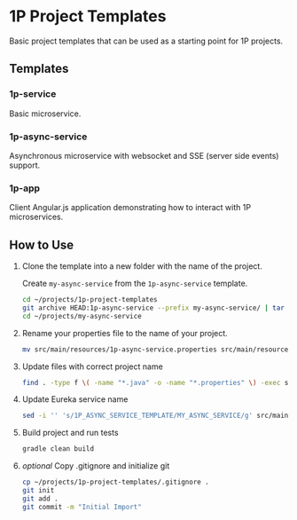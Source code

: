 1P Project Templates
============================
Basic project templates that can be used as a starting point
for 1P projects.

Templates
----------

### 1p-service

Basic microservice.

### 1p-async-service

Asynchronous microservice with websocket and SSE (server side events) support.

### 1p-app

Client Angular.js application demonstrating how to interact with 1P microservices.

How to Use
----------

1. Clone the template into a new folder with the name of the project.

    Create `my-async-service` from the `1p-async-service` template.

    ```bash
    cd ~/projects/1p-project-templates
    git archive HEAD:1p-async-service --prefix my-async-service/ | tar -x -C ~/projects/
    cd ~/projects/my-async-service
    ```

2. Rename your properties file to the name of your project.

    ```bash
    mv src/main/resources/1p-async-service.properties src/main/resources/my-async-service.properties
    ```

3. Update files with correct project name

    ```bash
    find . -type f \( -name "*.java" -o -name "*.properties" \) -exec sed -i '' 's/1p-async-service/my-async-service/g' {} \;
    ```

4. Update Eureka service name

	```bash
	sed -i '' 's/1P_ASYNC_SERVICE_TEMPLATE/MY_ASYNC_SERVICE/g' src/main/resources/my-async-service.properties
	```

5. Build project and run tests

	```bash
	gradle clean build
	```

6. *optional* Copy .gitignore and initialize git

	```bash
	cp ~/projects/1p-project-templates/.gitignore .
	git init
	git add .
	git commit -m "Initial Import"
	```
